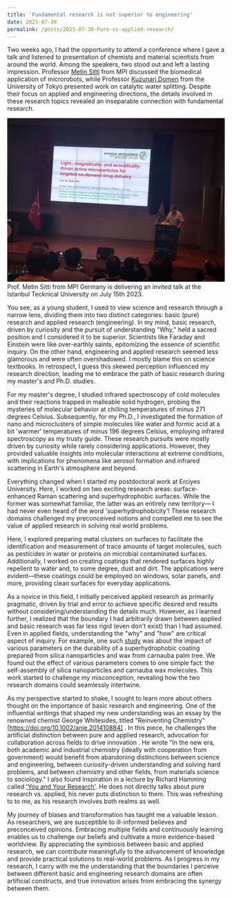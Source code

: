 ```yaml
---
title: 'Fundamental research is not superior to engineering'
date: 2023-07-30
permalink: /posts/2023-07-30-Pure-vs-applied-research/ 
---
```

Two weeks ago, I had the opportunity to attend a conference where I gave a talk and listened to presentation of chemists and material scientists from around the world. Among the speakers, two stood out and left a lasting impression. Professor [Metin Sitti](https://scholar.google.com.tr/citations?user=YU4Ce_MAAAAJ&hl=en) from MPI discussed the biomedical application of microrobots, while Professor [Kuzunari Domen](https://pubs.acs.org/doi/10.1021/acscatal.3c00951) from the University of Tokyo presented work on catalytic water splitting. Despite their focus on applied and engineering directions, the details involved in these research topics revealed an inseparable connection with fundamental research.


![](/images/Metin-Sitti-talk.jpeg)
Prof. Metin Sitti from MPI Germany is delivering an invited talk at the Istanbul Tecknical University on July 15th 2023.


You see, as a young student, I used to view science and research through a narrow lens, dividing them into two distinct categories: basic (pure) research and applied research (engineering).  In my mind, basic research, driven by curiosity and the pursuit of understanding "Why," held a sacred position and I considered it to be superior. Scientists like Faraday and Einstein were like over-earthly saints, epitomizing the essence of scientific inquiry. On the other hand, engineering and applied research seemed less glamorous and were often overshadowed. I mostly blame this on science textbooks. In retrospect, I guess this skewed perception influenced my research direction, leading me to embrace the path of basic research during my master's and Ph.D. studies. 

For my master's degree, I studied infrared spectroscopy of cold molecules and their reactions trapped in malleable solid hydrogen, probing the mysteries of molecular behavior at chilling temperatures of minus 271 degrees Celsius. Subsequently, for my Ph.D., I investigated the formation of nano and microclusters of simple molecules like water and formic acid at a bit 'warmer' temperatures of minus 196 degrees Celsius, employing infrared spectroscopy as my trusty guide. These research pursuits were mostly driven by curiosity while rarely considering applications. However, they provided valuable insights into molecular interactions at extreme conditions, with implications for phenomena like aerosol formation and infrared scattering in Earth's atmosphere and beyond. 


Everything changed when I started my postdoctoral work at Erciyes University. Here, I worked on two exciting research areas: surface-enhanced Raman scattering and superhydrophobic surfaces. While the former was somewhat familiar, the latter was an entirely new territory— I had never even heard of the word 'superhydrophobicity'! These research domains challenged my preconceived notions and compelled me to see the value of applied research in solving real world problems.

Here, I explored preparing metal clusters on surfaces to facilitate the identification and measurement of trace amounts of target molecules, such as pesticides in water or proteins on microbial contaminated surfaces. Additionally, I worked on creating coatings that rendered surfaces highly repellent to water and, to some degree, dust and dirt. The applications were evident—these coatings could be employed on windows, solar panels, and more, providing clean surfaces for everyday applications. 

As a novice in this field, I initially perceived applied research as primarily pragmatic, driven by trial and error to achieve specific desired end results without considering/understanding the details much. However, as I learned further, I realized that the boundary I had arbitrarily drawn between applied and basic research was far less rigid (even don't exist) than I had assumed. Even in applied fields, understanding the "why" and "how" are critical aspect of inquiry. For example, one such [study](https://www.sciencedirect.com/science/article/pii/S1385894720312225) was about the impact of various parameters on the durability of a superhydrophobic coating prepared from silica nanoparticles and wax from carnauba palm tree. We found out the effect of various parameters comes to one simple fact: the self-assembly of silica nanoparticles and carnauba wax molecules. This work started to challenge my misconception, revealing how the two research domains could seamlessly intertwine. 


As my perspective started to shake, I sought to learn more about others thought on the importance of basic research and engineering. One of the influential writings that shaped my new understanding was an essay by the renowned chemist George Whitesides, titled "Reinventing Chemistry" [https://doi.org/10.1002/anie.201410884] . In this piece, he challenges the artificial distinction between pure and applied research, advocation for collaboration across fields to drive innovation . He wrote "In the new era, both academic and industrial chemistry (ideally with cooperation from government) would benefit from abandoning distinctions between science and engineering, between curiosity-driven understanding and solving hard problems, and between chemistry and other fields, from materials science to sociology." I also found inspiration in a lecture by Richard Hamming called ['You and Your Research'](https://www.cs.virginia.edu/~robins/YouAndYourResearch.html). He does not directly talks about pure research vs. applied, his never puts distinction to them.  This was refreshing to to me, as his research involves both realms as well. 

My journey of biases and transformation has taught me a valuable lesson. As researchers, we are susceptible to ill-informed believes and preconceived opinions. Embracing multiple fields and continuously learning enables us to challenge our beliefs and cultivate a more evidence-based worldview. By appreciating the symbiosis between basic and applied research, we can contribute meaningfully to the advancement of knowledge and provide practical solutions to real-world problems. As I progress in my research, I carry with me the understanding that the boundaries I perceive between different basic and engineering research domains are often artificial constructs, and true innovation arises from embracing the synergy between them. 
